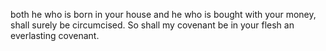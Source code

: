 both he who is born in your house and he who is bought with your money, shall surely be circumcised. So shall my covenant be in your flesh an everlasting covenant.
